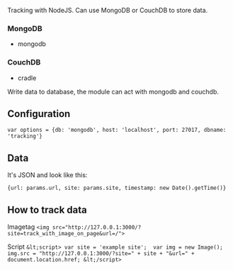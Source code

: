 Tracking with NodeJS.
Can use MongoDB or CouchDB to store data.

### MongoDB
 - mongodb

### CouchDB
 - cradle

Write data to database, the module can act with mongodb and couchdb.

## Configuration

`var options = {db: 'mongodb', host: 'localhost', port: 27017, dbname: 'tracking'}`

## Data

It's JSON and look like this:

`{url: params.url, site: params.site, timestamp: new Date().getTime()}`

## How to track data

Imagetag
`<img src="http://127.0.0.1:3000/?site=track_with_image_on_page&url=/">`

Script
`&lt;script>
 var site = 'example site'; 
 var img = new Image(); 
 img.src = "http://127.0.0.1:3000/?site=" + site + "&url=" + document.location.href;
 &lt;/script>`
